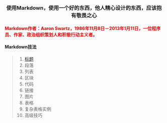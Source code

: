### <center>使用Markdown，使用一个好的东西，他人精心设计的东西，应该抱有敬畏之心</center>
#### <font color="#dd0000">Markdown作者：Aaron Swartz，1986年11月8日－2013年1月11日，一位程序员、作家、政治组织策划人和积极行动主义者。</font>

#### Markdown技法
> 1. [标题](./markdown/标题.md)
> 2. 段落
> 3. 列表
> 4. 区块
> 5. 代码
> 6. 链接
> 7. 图片
> 8. 表格
> 9. 复杂表格实例
> 10. 高级技巧